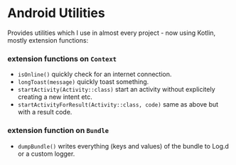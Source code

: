 # Android Utilities

Provides utilities which I use in almost every project - now using Kotlin, mostly extension functions:

### extension functions on `Context`
- `isOnline()` quickly check for an internet connection.
- `longToast(message)` quickly toast something.
- `startActivity(Activity::class)` start an activity without explicitely creating a new intent etc.
- `startActivityForResult(Activity::class, code)` same as above but with a result code.

### extension function on `Bundle`
- `dumpBundle()` writes everything (keys and values) of the bundle to Log.d or a custom logger.
